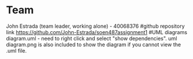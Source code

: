 # Team
John Estrada (team leader, working alone) - 40068376
#github repository link
https://github.com/John-Estrada/soen487assignment1
#UML diagrams
diagram.uml - need to right click and select "show dependencies". uml diagram.png is also included to show the diagram if you cannot view the .uml file.